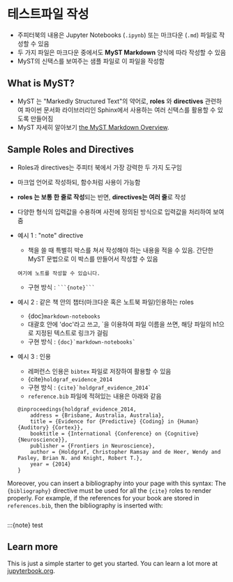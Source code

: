 # 테스트파일 작성

- 주피터북의 내용은 Jupyter Notebooks (`.ipynb`) 또는 마크다운 (`.md`) 파일로 작성할 수 있음 
- 두 가지 파일은 마크다운 중에서도 **MyST Markdown** 양식에 따라 작성할 수 있음
- MyST의 신택스를 보여주는 샘플 파일로 이 파일을 작성함

## What is MyST?

- MyST 는 "Markedly Structured Text"의 약어로, **roles** 와 **directives** 관련하여 파이썬 문서화 라이브러리인 Sphinx에서 사용하는 여러 신택스를 활용할 수 있도록 만들어짐
- MyST 자세히 알아보기 [the MyST Markdown Overview](https://jupyterbook.org/content/myst.html).

## Sample Roles and Directives
- Roles과 directives는 주피터 북에서 가장 강력한 두 가지 도구임
- 마크업 언어로 작성하되, 함수처럼 사용이 가능함
- **roles 는 보통 한 줄로 작성**되는 반면, **directives는 여러 줄**로 작성
- 다양한 형식의 입력값을 수용하며 사전에 정의된 방식으로 입력값을 처리하여 보여줌

- 예시 1 : "note" directive
    - 책을 쓸 때 특별히 박스를 쳐서 작성해야 하는 내용을 적을 수 있음. 간단한 MyST 문법으로 이 박스를 만들어서 작성할 수 있음 
    ```{note}
    여기에 노트를 작성할 수 있습니다. 
    ```
    - 구현 방식 : 
    `` ```{note}``` ``

- 예시 2 : 같은 책 안의 챕터(마크다운 혹은 노트북 파일)인용하는 roles
    - {doc}`markdown-notebooks`
    - 대괄호 안에 'doc'라고 쓰고, `을 이용하여 파일 이름을 쓰면, 해당 파일의 h1으로 지정된 텍스트로 링크가 걸림
    - 구현 방식 : 
    `` {doc}`markdown-notebooks` ``
    
- 예시 3 : 인용
    - 레퍼런스 인용은 `bibtex` 파일로 저장하여 활용할 수 있음
    - {cite}`holdgraf_evidence_2014`
    - 구현 방식 : 
    `` {cite}`holdgraf_evidence_2014` `` 
    - `reference.bib` 파일에 적혀있는 내용은 아래와 같음
    ``` 
    @inproceedings{holdgraf_evidence_2014,
        address = {Brisbane, Australia, Australia},
        title = {Evidence for {Predictive} {Coding} in {Human} {Auditory} {Cortex}},
        booktitle = {International {Conference} on {Cognitive} {Neuroscience}},
        publisher = {Frontiers in Neuroscience},
        author = {Holdgraf, Christopher Ramsay and de Heer, Wendy and Pasley, Brian N. and Knight, Robert T.},
        year = {2014}
    }
    ```

Moreover, you can insert a bibliography into your page with this syntax:
The `{bibliography}` directive must be used for all the `{cite}` roles to
render properly.
For example, if the references for your book are stored in `references.bib`,
then the bibliography is inserted with:

```{bibliography}
```

:::{note} test

## Learn more

This is just a simple starter to get you started.
You can learn a lot more at [jupyterbook.org](https://jupyterbook.org).
